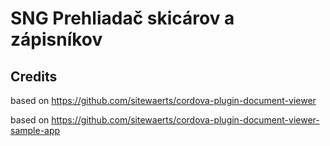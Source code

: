 SNG Prehliadač skicárov a zápisníkov
============================


## Credits ##

based on https://github.com/sitewaerts/cordova-plugin-document-viewer

based on https://github.com/sitewaerts/cordova-plugin-document-viewer-sample-app
 